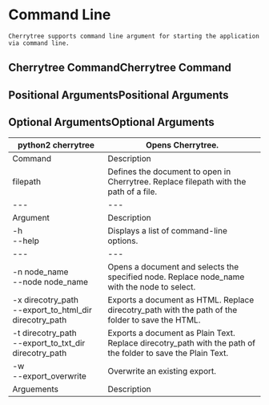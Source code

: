 
# Command Line


	Cherrytree supports command line argument for starting the application via command line.

 ## Cherrytree CommandCherrytree Command

		

 ## Positional ArgumentsPositional Arguments

		

 ## Optional ArgumentsOptional Arguments

		
| python2 cherrytree<br> | Opens Cherrytree.<br> |
| --- | --- |
| Command | Description |
| filepath<br> | Defines the document to open in Cherrytree. Replace filepath with the path of a file.<br> |
| --- | --- |
| Argument | Description |
| -h<br> --help<br> | Displays a list of command-line options.<br> |
| --- | --- |
| -n node_name<br> --node node_name<br> | Opens a document and selects the specified node. Replace node_name with the node to select.<br> |
| -x direcotry_path<br> --export_to_html_dir direcotry_path<br> | Exports a document as HTML. Replace direcotry_path with the path of the folder to save the HTML.<br> |
| -t direcotry_path<br> --export_to_txt_dir direcotry_path<br> | Exports a document as Plain Text. Replace direcotry_path with the path of the folder to save the Plain Text.<br> |
| -w<br> --export_overwrite<br> | Overwrite an existing export.<br> |
| Arguements | Description |
